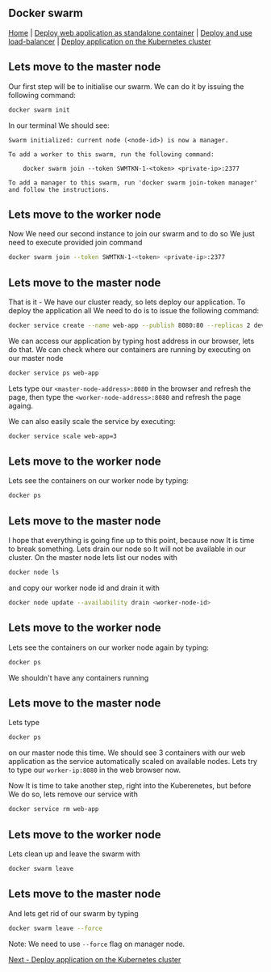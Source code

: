 ## Docker swarm
[Home](../README.md) | [Deploy web application as standalone container](standalone.md) | [Deploy and use load-balancer](lb.md) | [Deploy application on the Kubernetes cluster](k8s.md)
## Lets move to the master node
Our first step will be to initialise our swarm. We can do it by issuing the following command:

```bash
docker swarm init
```
In our terminal We should see:
```
Swarm initialized: current node (<node-id>) is now a manager.

To add a worker to this swarm, run the following command:

    docker swarm join --token SWMTKN-1-<token> <private-ip>:2377

To add a manager to this swarm, run 'docker swarm join-token manager' and follow the instructions.
```
## Lets move to the worker node
Now We need our second instance to join our swarm and to do so We just need to execute provided join command
```bash
docker swarm join --token SWMTKN-1-<token> <private-ip>:2377
```
## Lets move to the master node
That is it - We have our cluster ready, so lets deploy our application. To deploy the application all We need to do is to issue the following command:

```bash
docker service create --name web-app --publish 8080:80 --replicas 2 devopspg/web-app:1.0
```
We can access our application by typing host address in our browser, lets do that. We can check where our containers are running by executing on our master node
```bash
docker service ps web-app
```
Lets type our ```<master-node-address>:8080``` in the browser and refresh the page, then type the ```<worker-node-address>:8080``` and refresh the page againg.

We can also easily scale the service by executing:
```bash
docker service scale web-app=3
```
## Lets move to the worker node
Lets see the containers on our worker node by typing:
```bash
docker ps
```
## Lets move to the master node
I hope that everything is going fine up to this point, because now It is time to break something. Lets drain our node so It will not be available in our cluster.
On the master node lets list our nodes with
```bash
docker node ls
```
and copy our worker node id and drain it with
```bash
docker node update --availability drain <worker-node-id>
```
## Lets move to the worker node
Lets see the containers on our worker node again by typing:
```bash
docker ps
```
We shouldn't have any containers running
## Lets move to the master node
Lets type
```bash
docker ps
```
on our master node this time. We should see 3 containers with our web application as the service automatically scaled on available nodes. Lets try to type our ```worker-ip:8080``` in the web browser now.

Now It is time to take another step, right into the Kuberenetes, but before We do so, lets remove our service with
```bash
docker service rm web-app
```
## Lets move to the worker node
Lets clean up and leave the swarm with
```bash
docker swarm leave
```
## Lets move to the master node
And lets get rid of our swarm by typing
```bash
docker swarm leave --force
```
Note: We need to use ```--force``` flag on manager node.

[Next - Deploy application on the Kubernetes cluster](k8s.md)
